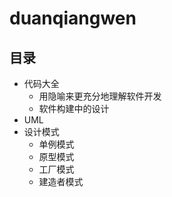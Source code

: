 # duanqiangwen

## 目录
* 代码大全
  * 用隐喻来更充分地理解软件开发
  * 软件构建中的设计
* UML
* 设计模式
  * 单例模式
  * 原型模式
  * 工厂模式
  * 建造者模式